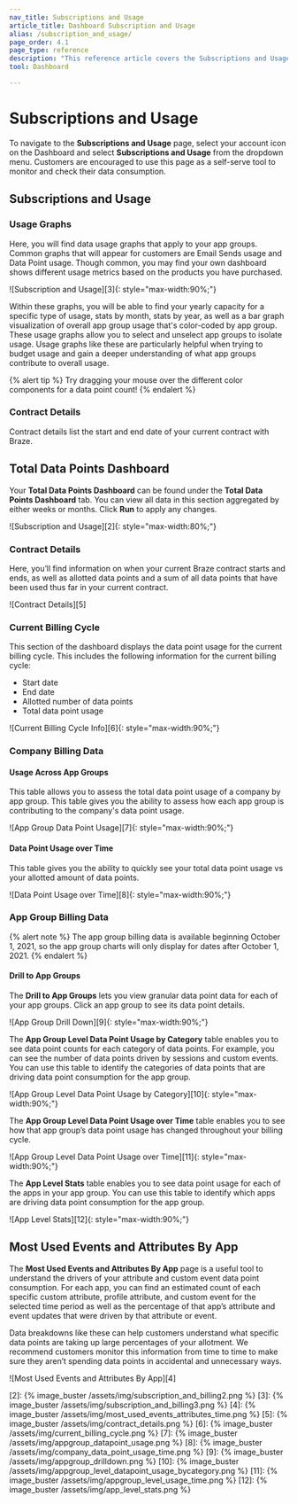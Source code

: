 ```yaml
---
nav_title: Subscriptions and Usage
article_title: Dashboard Subscription and Usage
alias: /subscription_and_usage/
page_order: 4.1
page_type: reference
description: "This reference article covers the Subscriptions and Usage page, where you can monitor and check your data consumption."
tool: Dashboard

---
```


# Subscriptions and Usage

To navigate to the **Subscriptions and Usage** page, select your account icon on the Dashboard and select __Subscriptions and Usage__ from the dropdown menu. Customers are encouraged to use this page as a self-serve tool to monitor and check their data consumption. 

## Subscriptions and Usage

### Usage Graphs

Here, you will find data usage graphs that apply to your app groups. Common graphs that will appear for customers are Email Sends usage and Data Point usage. Though common, you may find your own dashboard shows different usage metrics based on the products you have purchased. 

![Subscription and Usage][3]{: style="max-width:90%;"}

Within these graphs, you will be able to find your yearly capacity for a specific type of usage, stats by month, stats by year, as well as a bar graph visualization of overall app group usage that's color-coded by app group. These usage graphs allow you to select and unselect app groups to isolate usage. Usage graphs like these are particularly helpful when trying to budget usage and gain a deeper understanding of what app groups contribute to overall usage.

{% alert tip %}
Try dragging your mouse over the different color components for a data point count!
{% endalert %}

### Contract Details

Contract details list the start and end date of your current contract with Braze.

## Total Data Points Dashboard

Your **Total Data Points Dashboard** can be found under the __Total Data Points Dashboard__ tab. You can view all data in this section aggregated by either weeks or months. Click **Run** to apply any changes.

![Subscription and Usage][2]{: style="max-width:80%;"}

### Contract Details 

Here, you’ll find information on when your current Braze contract starts and ends, as well as allotted data points and a sum of all data points that have been used thus far in your current contract.

![Contract Details][5]

### Current Billing Cycle

This section of the dashboard displays the data point usage for the current billing cycle. This includes the following information for the current billing cycle:
- Start date 
- End date  
- Allotted number of data points 
- Total data point usage 

![Current Billing Cycle Info][6]{: style="max-width:90%;"}

### Company Billing Data

#### Usage Across App Groups 

This table allows you to assess the total data point usage of a company by app group. This table gives you the ability to assess how each app group is contributing to the company's data point usage.

![App Group Data Point Usage][7]{: style="max-width:90%;"}

#### Data Point Usage over Time
This table gives you the ability to quickly see your total data point usage vs your allotted amount of data points. 

![Data Point Usage over Time][8]{: style="max-width:90%;"}

### App Group Billing Data

{% alert note %}
The app group billing data is available beginning October 1, 2021, so the app group charts will only display for dates after October 1, 2021. 
{% endalert %}

#### Drill to App Groups
The **Drill to App Groups** lets you view granular data point data for each of your app groups. Click an app group to see its data point details.

![App Group Drill Down][9]{: style="max-width:90%;"}

The **App Group Level Data Point Usage by Category** table enables you to see data point counts for each category of data points. For example, you can see the number of data points driven by sessions and custom events. You can use this table to identify the categories of data points that are driving data point consumption for the app group.

![App Group Level Data Point Usage by Category][10]{: style="max-width:90%;"}

The **App Group Level Data Point Usage over Time** table enables you to see how that app group’s data point usage has changed throughout your billing cycle.

![App Group Level Data Point Usage over Time][11]{: style="max-width:90%;"}

The **App Level Stats** table enables you to see data point usage for each of the apps in your app group. You can use this table to identify which apps are driving data point consumption for the app group.

![App Level Stats][12]{: style="max-width:90%;"}

## Most Used Events and Attributes By App

The **Most Used Events and Attributes By App** page is a useful tool to understand the drivers of your attribute and custom event data point consumption. For each app, you can find an estimated count of each specific custom attribute, profile attribute, and custom event for the selected time period as well as the percentage of that app’s attribute and event updates that were driven by that attribute or event. 

Data breakdowns like these can help customers understand what specific data points are taking up large percentages of your allotment. We recommend customers monitor this information from time to time to make sure they aren’t spending data points in accidental and unnecessary ways. 

![Most Used Events and Attributes By App][4]



[2]: {% image_buster /assets/img/subscription_and_billing2.png %}
[3]: {% image_buster /assets/img/subscription_and_billing3.png %}
[4]: {% image_buster /assets/img/most_used_events_attributes_time.png %}
[5]: {% image_buster /assets/img/contract_details.png %}
[6]: {% image_buster /assets/img/current_billing_cycle.png %}
[7]: {% image_buster /assets/img/appgroup_datapoint_usage.png %}
[8]: {% image_buster /assets/img/company_data_point_usage_time.png %}
[9]: {% image_buster /assets/img/appgroup_drilldown.png %}
[10]: {% image_buster /assets/img/appgroup_level_datapoint_usage_bycategory.png %}
[11]: {% image_buster /assets/img/appgroup_level_usage_time.png %}
[12]: {% image_buster /assets/img/app_level_stats.png %}